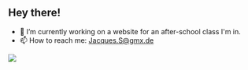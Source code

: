 ## Hey there!

- 🌱 I’m currently working on a website for an after-school class I'm in.
- 📫 How to reach me: Jacques.S@gmx.de

![](https://github-readme-stats.hackclub.dev/api/wakatime?username=4801&api_domain=hackatime.hackclub.com&theme=darcula&custom_title=Hackatime+Stats&layout=compact&cache_seconds=0&langs_count=8)